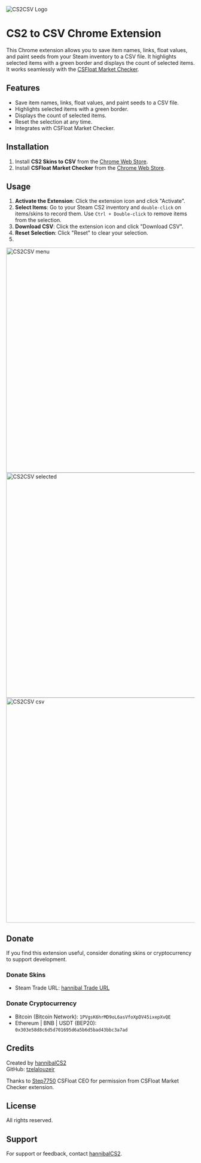 ![CS2CSV Logo](https://github.com/tzelalouzeir/cs2_to_csv/blob/main/img/logo2.png)

# CS2 to CSV Chrome Extension

This Chrome extension allows you to save item names, links, float values, and paint seeds from your Steam inventory to a CSV file. It highlights selected items with a green border and displays the count of selected items. It works seamlessly with the [CSFloat Market Checker](https://chrome.google.com/webstore/detail/csfloat-market-checker).

## Features

- Save item names, links, float values, and paint seeds to a CSV file.
- Highlights selected items with a green border.
- Displays the count of selected items.
- Reset the selection at any time.
- Integrates with CSFloat Market Checker.

## Installation

1. Install **CS2 Skins to CSV** from the [Chrome Web Store](https://chrome.google.com/webstore).
2. Install **CSFloat Market Checker** from the [Chrome Web Store](https://chromewebstore.google.com/detail/csfloat-market-checker/jjicbefpemnphinccgikpdaagjebbnhg).

## Usage

1. **Activate the Extension**: Click the extension icon and click "Activate".
2. **Select Items**: Go to your Steam CS2 inventory and `double-click` on items/skins to record them. Use `Ctrl + Double-click` to remove items from the selection.
3. **Download CSV**: Click the extension icon and click "Download CSV".
4. **Reset Selection**: Click "Reset" to clear your selection.
5. 
<img src="https://github.com/tzelalouzeir/cs2_to_csv/blob/main/img/menu.png" alt="CS2CSV menu" width="600">
<img src="https://github.com/tzelalouzeir/cs2_to_csv/blob/main/img/selected.png" alt="CS2CSV selected" width="600">
<img src="https://github.com/tzelalouzeir/cs2_to_csv/blob/main/img/csv.png" alt="CS2CSV csv" width="600">

## Donate

If you find this extension useful, consider donating skins or cryptocurrency to support development.

### Donate Skins
- Steam Trade URL: [hannibal Trade URL](https://steamcommunity.com/tradeoffer/new/?%20partner=155366280&amp;token=NsW3QqBd)

### Donate Cryptocurrency
- Bitcoin (Bitcoin Network): `1PVgsK6hrMD9oL6asVfoXpDV45ixepXvQE` 
- Ethereum | BNB | USDT (BEP20): `0x303e58d8c6d5d701695d6a5b6d5bad43bbc3a7ad`

## Credits

Created by [hannibalCS2](https://www.twitch.tv/hannibalcs2)  
GitHub: [tzelalouzeir](https://github.com/tzelalouzeir)

Thanks to [Step7750](https://github.com/Step7750) CSFloat CEO for permission from CSFloat Market Checker extension.

## License

All rights reserved.

## Support

For support or feedback, contact [hannibalCS2](https://www.twitch.tv/hannibalcs2).
